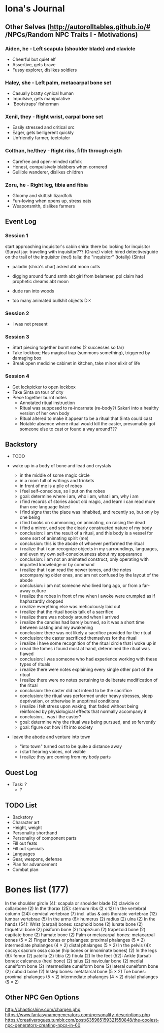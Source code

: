# Iona's Journal
## Other Selves (http://autorolltables.github.io/# /NPCs/Random NPC Traits I - Motivations)
### Aiden, he - Left scapula (shoulder blade) and clavicle
- Cheerful but quiet elf
- Assertive, gets brave
- Fussy explorer, dislikes soldiers

### Haley, she - Left palm, metacarpal bone set
- Casually bratty cynical human
- Impulsive, gets manipulative
- 'Bootstraps' fisherman

### Xenil, they - Right wrist, carpal bone set
- Easily stressed and critical orc
- Eager, gets belligerent quickly
- Unfriendly farmer, teetotaler

### Colthan, he/they - Right ribs, fifth through eigth
- Carefree and open-minded ratfolk
- Honest, compulsively blabbers when cornered
- Gullible wanderer, dislikes children

### Zoru, he - Right leg, tibia and fibia
- Gloomy and skittish lizardfolk
- Fun-loving when opens up, stress eats
- Weaponsmith, dislikes farmers

## Event Log
### Session 1
start approaching inquisitor's cabin
shira: there bc looking for inquisitor (Surya)
jay: traveling with inquisitor??? (Granz)
violet: hired detective/guide on the trail of the inquisitor (me!)
talia: the "inquisitor" (totally) (Sinta)

- paladin (shira's char) asked abt moon cults
- digging around found smth abt girl from belameer, ppl claim had prophetic dreams abt moon

- dude ran into woods
- too many animated bullshit objects D:<

### Session 2
- I was not present

### Session 3
- Start piecing together burnt notes (2 successes so far)
- Take lockbox; Has magical trap (summons something), triggered by damaging box
- Break open medicine cabinet in kitchen, take minor elixir of life

### Session 4
- Get lockpicker to open lockbox
- Take Sinta on tour of city
- Piece together burnt notes
    - Annotated ritual instruction
    - Ritual was supposed to re-incarnate (re-body?) Sakari into a healthy version of her own body
    - Ritual altered to make it appear to be a ritual that Sinta could cast
    - Notable absence where ritual would kill the caster, presumably got someone else to cast or found a way around???

## Backstory
- TODO

- wake up in a body of bone and lead and crystals
    - in the middle of some magic circle
    - in a room full of writings and trinkets
    - in front of me is a pile of robes
    - i feel self-conscious, so i put on the robes
    - goal: determine where i am, who i am, what i am, why i am
    - i find records of stories about old magic, and learn i can read more than one language listed
    - i find signs that the place was inhabited, and recently so, but only by one being
    - i find books on summoning, on animating, on raising the dead
    - i find a mirror, and see the clearly constructed nature of my body
    - conclusion: i am the result of a ritual, and this body is a vessel for some sort of animating spirit (me)
    - conclusion: this is the abode of whoever performed the ritual
    - i realize that i can recognize objects in my surroundings, languages, and even my own self-consciousness about my appearance
    - conclusion: i am not an animated construct, only operating with imparted knowledge or by command
    - i realize that i can read the newer tomes, and the notes accompanying older ones, and am not confused by the layout of the abode
    - conclusion: i am not someone who lived long ago, or from a far-away culture
    - i realize the robes in front of me when i awoke were crumpled as if haphazardly dropped
    - i realize everything else was meticulously laid out
    - i realize that the ritual books talk of a sacrifice
    - i realize there was nobody around when i arrived
    - i realize the candles had barely burned, so it was a short time between casting and my awakening
    - conclusion: there was not likely a sacrifice provided for the ritual
    - conclusion: the caster sacrificed themselves for the ritual
    - i realize i have some recognition of the ritual circle that i woke up in
    - i read the tomes i found most at hand, determined the ritual was flawed
    - conclusion: i was someone who had experience working with these types of rituals
    - i realize there were notes explaining every single other part of the ritual
    - i realize there were no notes pertaining to deliberate modification of the ritual
    - conclusion: the caster did not intend to be the sacrifice
    - conclusion: the ritual was performed under heavy stresses, sleep deprivation, or otherwise in unoptimal conditions
    - i realize i felt stress upon waking, that faded without being reinforced by physiological effects that normally accompany it
    - conclusion... was i the caster?
    - goal: determine why the ritual was being pursued, and so fervently
    - goal: figure out how i fit into society
- leave the abode and venture into town
    - "into town" turned out to be quite a distance away
    - i start hearing voices, not visible
    - i realize they are coming from my body parts

## Quest Log
- Task: ?
    - ?

## TODO List
- Backstory
- Character art
- Height, weight
- Personality shorthand
- Personality of component parts
- Fill out feats
- Fill out specials
- Languages
- Gear, weapons, defense
- Plan for advancement
- Combat plan

# Bones list (177)
In the shoulder girdle (4):
    scapula or shoulder blade (2)
    clavicle or collarbone (2)
In the thorax (25):
    sternum
    ribs (2 x 12)
In the vertebral column (24):
    cervical vertebrae (7) incl. atlas & axis
    thoracic vertebrae (12)
    lumbar vertebrae (5)
In the arms (6):
    humerus (2)
    radius (2)
    ulna (2)
In the hands (54):
    Wrist (carpal) bones:
        scaphoid bone (2)
        lunate bone (2)
        triquetral bone (2)
        pisiform bone (2)
        trapezium (2)
        trapezoid bone (2)
        capitate bone (2)
        hamate bone (2)
    Palm or metacarpal bones:
        metacarpal bones (5 × 2)
    Finger bones or phalanges:
        proximal phalanges (5 × 2)
        intermediate phalanges (4 × 2)
        distal phalanges (5 × 2)
In the pelvis (4):
    coccyx
    sacrum
    ossa coxae (hip bones or innominate bones) (2)
In the legs (8):
    femur (2)
    patella (2)
    tibia (2)
    fibula (2)
In the feet (52):
    Ankle (tarsal) bones:
        calcaneus (heel bone) (2)
        talus (2)
        navicular bone (2)
        medial cuneiform bone (2)
        intermediate cuneiform bone (2)
        lateral cuneiform bone (2)
        cuboid bone (2)
    Instep bones:
        metatarsal bone (5 × 2)
    Toe bones:
        proximal phalanges (5 × 2)
        intermediate phalanges (4 × 2)
        distal phalanges (5 × 2)

## Other NPC Gen Options
http://chaoticshiny.com/chargen.php
https://www.fantasynamegenerators.com/personality-descriptions.php
https://creativerogues.tumblr.com/post/635965159321550848/the-coolest-npc-generators-creating-npcs-in-60
